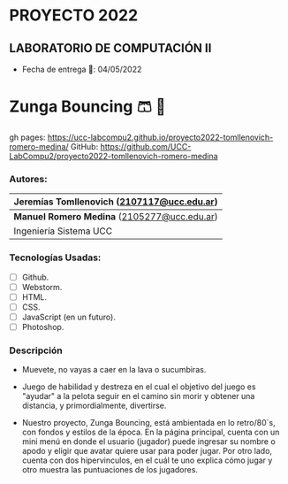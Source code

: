# PROYECTO 2022
## LABORATORIO DE COMPUTACIÓN II
* Fecha de entrega 	:calendar:: 04/05/2022 

# Zunga Bouncing  :shorts: :red_circle:

gh pages: https://ucc-labcompu2.github.io/proyecto2022-tomllenovich-romero-medina/
GitHub: https://github.com/UCC-LabCompu2/proyecto2022-tomllenovich-romero-medina


### Autores: 


| **Jeremías Tomllenovich** (2107117@ucc.edu.ar)      |
|-----------------------------------------------------|
| **Manuel Romero Medina** (2105277@ucc.edu.ar)       | 
| Ingeniería Sistema UCC                              |   



### Tecnologías Usadas:
- [ ] Github.
- [ ] Webstorm.
- [ ] HTML.
- [ ] CSS.
- [ ] JavaScript (en un futuro).
- [ ] Photoshop. 

### Descripción
* Muevete, no vayas a caer en la lava o sucumbiras.
* Juego de habilidad y destreza en el cual el objetivo del juego es "ayudar" a la pelota seguir en el camino sin morir y obtener una distancia, y primordialmente, divertirse.

* Nuestro proyecto, Zunga Bouncing, está ambientada en lo retro/80´s, con fondos y estilos de la época. En la página principal, cuenta
con un mini menú en donde el usuario (jugador) puede ingresar su nombre o apodo y eligir que avatar quiere usar para poder jugar.
Por otro lado, cuenta con dos hipervinculos, en el cuál te uno explica cómo jugar y otro muestra las puntuaciones de los jugadores.

